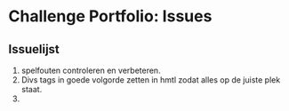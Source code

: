 # Challenge Portfolio: Issues

## Issuelijst

1. spelfouten controleren en verbeteren.  
2. Divs tags in goede volgorde zetten in hmtl zodat alles op de juiste plek staat.
3. 